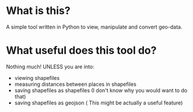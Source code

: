 # What is this?
A simple tool written in Python to view, manipulate and convert geo-data.
# What useful does this tool do?
Nothing much! UNLESS you are into:
- viewing shapefiles
- measuring distances between places in shapefiles
- saving shapefiles as shapefiles (I don't know why you would want to do that)
- saving shapefiles as geojson ( This might be actually a useful feature)
